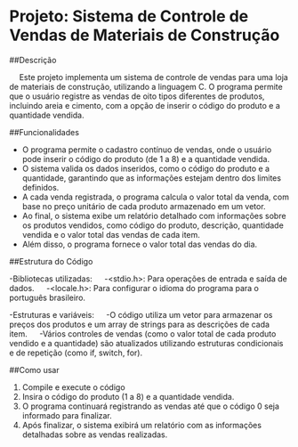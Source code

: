# Projeto: Sistema de Controle de Vendas de Materiais de Construção

##Descrição

&emsp; Este projeto implementa um sistema de controle de vendas para uma loja de materiais de construção, utilizando a linguagem C. O programa permite que o usuário registre as vendas de oito tipos diferentes de produtos, incluindo areia e cimento, com a opção de inserir o código do produto e a quantidade vendida.

##Funcionalidades

- O programa permite o cadastro contínuo de vendas, onde o usuário pode inserir o código do produto (de 1 a 8) e a quantidade vendida.
- O sistema valida os dados inseridos, como o código do produto e a quantidade, garantindo que as informações estejam dentro dos limites definidos.
- A cada venda registrada, o programa calcula o valor total da venda, com base no preço unitário de cada produto armazenado em um vetor.
- Ao final, o sistema exibe um relatório detalhado com informações sobre os produtos vendidos, como código do produto, descrição, quantidade vendida e o valor total das vendas de cada item.
- Além disso, o programa fornece o valor total das vendas do dia.

##Estrutura do Código

-Bibliotecas utilizadas:
&emsp; -<stdio.h>: Para operações de entrada e saída de dados.
&emsp; -<locale.h>: Para configurar o idioma do programa para o português brasileiro.

-Estruturas e variáveis:
&emsp; -O código utiliza um vetor para armazenar os preços dos produtos e um array de strings para as descrições de cada item.
&emsp; -Vários controles de vendas (como o valor total de cada produto vendido e a quantidade) são atualizados utilizando estruturas condicionais e de repetição (como if, switch, for).

##Como usar
1. Compile e execute o código
2. Insira o código do produto (1 a 8) e a quantidade vendida.
3. O programa continuará registrando as vendas até que o código 0 seja informado para finalizar.
4. Após finalizar, o sistema exibirá um relatório com as informações detalhadas sobre as vendas realizadas.
